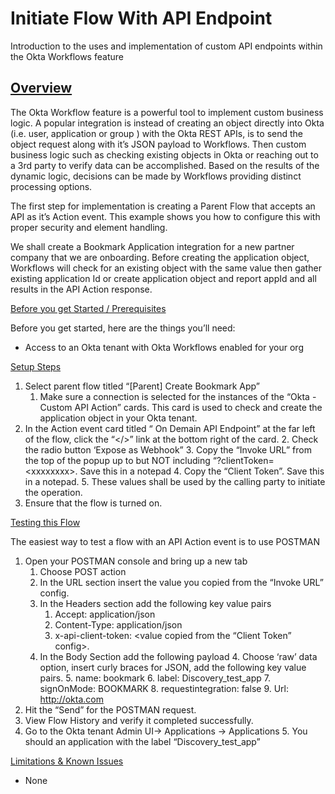 # Initiate Flow With API Endpoint 
Introduction to the uses and implementation of custom API endpoints within the Okta Workflows feature


## <span style="text-decoration:underline;">Overview</span>

The Okta Workflow feature is a powerful tool to implement custom business logic. A popular integration is instead of creating an object directly into Okta (i.e. user, application or group ) with the Okta REST APIs, is to send the object request along with it’s JSON payload to Workflows. Then custom business logic such as checking existing objects in Okta or reaching out to a 3rd party to verify data can be accomplished. Based on the results of the dynamic logic, decisions can be made by Workflows providing distinct processing options.

The first step for implementation is creating a Parent Flow that accepts an API as it’s Action event. This example shows you how to configure this with proper security and element handling. 

We shall create a Bookmark Application integration for a new partner company that we are onboarding. Before creating the application object, Workflows will check for an existing object with the same value then gather existing application Id or create application object and report appId and all  results in the API Action response.

<span style="text-decoration:underline;">Before you get Started / Prerequisites</span>

Before you get started, here are the things you’ll need:



*   Access to an Okta tenant with Okta Workflows enabled for your org 

<span style="text-decoration:underline;">Setup Steps</span>



1. Select  parent flow titled “[Parent] Create Bookmark App”
    1. Make sure a connection is selected for the instances of the “Okta - Custom API Action” cards. This card is used to check and create the application object in your Okta tenant.
2. In the Action event card titled “ On Demain API Endpoint”  at the far left of the flow, click the “&lt;/>” link at the bottom right of the card.
    2. Check the radio button ‘Expose as Webhook”
    3. Copy the “Invoke URL” from the top of the popup up to but NOT including “?clientToken=&lt;xxxxxxxx>. Save this in a notepad
    4. Copy the “Client Token”. Save this in a notepad.
    5. These values shall be used by the calling party to initiate the operation.
3. Ensure that the flow is turned on.

<span style="text-decoration:underline;">Testing this Flow</span>

The easiest way to test a flow with an API Action event is to use POSTMAN



1. Open your POSTMAN console and bring up a new tab
    1. Choose POST action
    2. In the URL section insert the value you copied from the “Invoke URL” config.
    3. In the Headers section add the following key value pairs
        1. Accept: application/json
        2. Content-Type: application/json
        3. x-api-client-token: &lt;value copied from the “Client Token” config>.
    4. In the Body Section add the following payload
        4. Choose ‘raw’ data option, insert curly braces for JSON, add the following key value pairs.
        5. name: bookmark
        6. label: Discovery_test_app
        7. signOnMode: BOOKMARK
        8. requestintegration: false
        9. Url: http://okta.com
2. Hit the “Send” for the POSTMAN request.
3. View Flow History and verify it completed successfully.
4. Go to the Okta tenant Admin UI-> Applications -> Applications
    5. You should an application with the label “Discovery_test_app” 

<span style="text-decoration:underline;">Limitations & Known Issues</span>



*   None